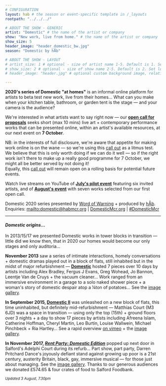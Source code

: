 ```yaml
---
# CONFIGURATION
layout: hab # the season or event-specific template in /_layouts
rootpath: "../../../"

# ABOUT THE SHOW - GENERIC
artist: "Domestic" # the name of the artist or company
show: "New work, live from home." # the name of the artist or company
show_size: 5
header_image: "header_domestic_bw.jpg"   
season: "Domestic by hÅb"

# ABOUT THE SHOW - LAYOUT
# artist_size: 1 # optional - size of artist name 1-5. Default is 1. Set longer names to lower values
# show_size: 2 # optional - size of show name 2-5. Default is 2. Set longer names to lower values
# header_image: "header.jpg" # optional custom background image, relative to current page

---
```

**2020's series of Domestic "at homes"** is an informal online platform for artists to beta test new work, live from their homes… What can you make when your kitchen table, bathroom, or garden tent is the stage — and your camera is the audience?        
         
We're interested in what artists want to say right now — our <a href="http://domesticmcr.posthaven.com" target="_blank">**open call for proposals**</a> seeks short (max 10 mins) live art + contemporary performance works that can be presented online, within an artist's available resources, at our next event on **7 October**.
          
NB: in the interests of full disclosure, we're aware that appetite for making work online is on the wane — so we're using this <a href="http://domesticmcr.posthaven.com" target="_blank">call out</a> as a litmus test. We believe that this is only worth doing if we can do it well — so if the right work isn't there to make up a really good programme for 7 October, we might all be better served by not doing it!<br>Equally, this <a href="http://domesticmcr.posthaven.com" target="_blank">call out</a> will remain open on a rolling basis for potential future events.        
         
Watch live streams on YouTube of <a href="http://youtu.be/IUNv7CARKLU" target="_blank">**July's pilot event**</a> featuring six invited artists, and of <a href="http://youtu.be/AOT29ZTtZAA" target="_blank">**August's event**</a> with seven works selected from our first open call.        
         
Domestic 2020 series presented by [Word of Warning](/) + produced by [hÅb](/hab).        
Enquiries: <mailto:domestic@habmcr.org> | <a href="http://domesticmcr.org" target="_blank">DomesticMcr.org</a> | <a href="http://twitter.com/hashtag/DomesticMcr" target="_blank">#DomesticMcr</a>         
         
<hr>         
          
#### *Domestic origins…*         
In 2013/15/17 we presented Domestic works in tower blocks in transition — little did we know then, that in 2020 our homes would become our only stages and only auditoria…         
         
**November 2013** saw a series of intimate interactions, homely conversations + domestic dramas played out in a block of flats, still inhabited but in the midst of major refurbishment — [**Domestic**](/archive/2013-domestic) hosted 7 pieces over 10 days by artists including Alex Bradley, Fergus J Evans, Greg Wohead, Jo Bannon, Leentje Van de Cruys + the vacuum cleaner… Work ranged from an immersive environment in a garage to a solo naked shower piece + a woman's story of domestic despair atop a ¼ton of potatoes… See the [image gallery](/galleries/2013-domestic).         
         
**In September 2015, [Domestic II](/archive/2015-domestic)** was unleashed on a new block of flats, this time uninhabited, but definitely mid-refurbishment — Matthias Court (M3 6JD) was a space in transition — using only the top (15th) + ground floors over 3 nights + a day to show 17 pieces by artists including Afreena Islam, Catherine Hoffman, Cheryl Martin, Leo Burtin, Louise Wallwein, Michael Pinchbeck + Ria Hartley… See a rapid overview <a href="http://vimeo.com/143630694" target="_blank">on vimeo</a> + the [image gallery](/galleries/2015-domestic).        
        
**In November 2017, [*Rent Party: Domestic Edition*](/archive/2017-autumnwinter/pritchard)** popped up next door in Salford's Adelphi Court during its refurb… Part show, part party, Darren Pritchard Dance's joyously defiant stand against growing up poor is a 21st century, austerity Britain, black, gay, immersive musical — for those just about managing. See the [image gallery](/galleries/2017-domestic). Thanks to our generous audiences we donated £574.65 & four crates of food to Salford Foodbank.        
        
<small>*Updated 3 August, 7.30pm*</small>

